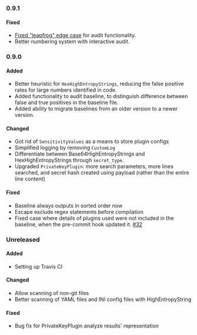 ### 0.9.1

#### Fixed

- [Fixed "leapfrog" edge case](https://github.com/Yelp/detect-secrets/pull/47)
  for audit functionality.
- Better numbering system with interactive audit.

### 0.9.0

#### Added

- Better heuristic for `HexHighEntropyStrings`, reducing the false positive rates
  for large numbers identified in code.
- Added functionality to audit baseline, to distinguish difference between
  false and true positives in the baseline file.
- Added ability to migrate baselines from an older version to a newer version.

#### Changed

- Got rid of `SensitivityValues` as a means to store plugin configs
- Simplified logging by removing `CustomLog`
- Differentiate between Base64HighEntropyStrings and HexHighEntropyStrings through
  `secret_type`.
- Upgraded `PrivateKeyPlugin`: more search parameters, more lines searched,
  and secret hash created using payload (rather than the entire line content)

#### Fixed

- Baseline always outputs in sorted order now
- Escape exclude regex statements before compilation
- Fixed case where details of plugins used were not included in the baseline,
  when the pre-commit hook updated it.
  [#32](https://github.com/Yelp/detect-secrets/issues/32)

### Unreleased

#### Added

- Setting up Travis CI

#### Changed

- Allow scanning of non-git files
- Better scanning of YAML files and INI config files with HighEntropyString

#### Fixed

- Bug fix for PrivateKeyPlugin analyze results' representation
